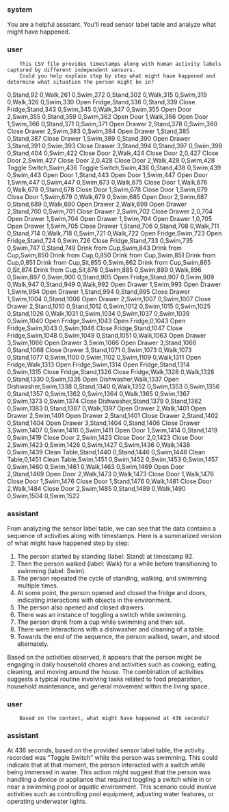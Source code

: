 ### system
You are a helpful assstant. You'll read sensor label table and analyze what might have happened.
### user

        This CSV file provides timestamps along with human activity labels captured by different independent sensors.
        Could you help explain step by step what might have happened and determine what situation the person might be in?
    
0,Stand,92
0,Walk,261
0,Swim,272
0,Stand,302
0,Walk,315
0,Swim,319
0,Walk,326
0,Swim,330
Open Fridge,Stand,336
0,Stand,339
Close Fridge,Stand,343
0,Swim,345
0,Walk,347
0,Swim,355
Open Door 2,Swim,355
0,Stand,359
0,Swim,362
Open Door 1,Walk,366
Open Door 1,Swim,366
0,Stand,371
0,Swim,371
Open Drawer 2,Stand,378
0,Swim,380
Close Drawer 2,Swim,383
0,Swim,384
Open Drawer 1,Stand,385
0,Stand,387
Close Drawer 1,Swim,389
0,Stand,390
Open Drawer 3,Stand,391
0,Swim,393
Close Drawer 3,Stand,394
0,Stand,397
0,Swim,398
0,Stand,404
0,Swim,422
Close Door 2,Walk,424
Close Door 2,0,427
Close Door 2,Swim,427
Close Door 2,0,428
Close Door 2,Walk,428
0,Swim,428
Toggle Switch,Swim,436
Toggle Switch,Swim,436
0,Stand,438
0,Swim,439
0,Swim,443
Open Door 1,Stand,443
Open Door 1,Swim,447
Open Door 1,Swim,447
0,Swim,447
0,Swim,673
0,Walk,675
Close Door 1,Walk,676
0,Walk,678
0,Stand,678
Close Door 1,Swim,678
Close Door 1,Swim,679
Close Door 1,Swim,679
0,Walk,679
0,Swim,685
Open Door 2,Swim,687
0,Stand,689
0,Walk,690
Open Drawer 2,Walk,699
Open Drawer 2,Stand,700
0,Swim,701
Close Drawer 2,Swim,702
Close Drawer 2,0,704
Open Drawer 1,Swim,704
Open Drawer 1,Swim,704
Open Drawer 1,0,705
Open Drawer 1,Swim,705
Close Drawer 1,Stand,706
0,Stand,708
0,Walk,711
0,Stand,714
0,Walk,718
0,Swim,721
0,Walk,722
Open Fridge,Swim,723
Open Fridge,Stand,724
0,Swim,726
Close Fridge,Stand,733
0,Swim,735
0,Swim,747
0,Stand,749
Drink from Cup,Swim,843
Drink from Cup,Swim,850
Drink from Cup,0,850
Drink from Cup,Swim,851
Drink from Cup,0,851
Drink from Cup,Sit,855
0,Swim,862
Drink from Cup,Swim,865
0,Sit,874
Drink from Cup,Sit,876
0,Swim,885
0,Swim,889
0,Walk,896
0,Swim,897
0,Swim,900
0,Stand,905
Open Fridge,Stand,907
0,Swim,909
0,Walk,947
0,Stand,949
0,Walk,992
Open Drawer 1,Swim,993
Open Drawer 1,Swim,994
Open Drawer 1,Stand,994
0,Stand,995
Close Drawer 1,Swim,1004
0,Stand,1006
Open Drawer 2,Swim,1007
0,Swim,1007
Close Drawer 2,Stand,1010
0,Stand,1012
0,Swim,1012
0,Swim,1015
0,Swim,1025
0,Stand,1026
0,Walk,1031
0,Swim,1034
0,Swim,1037
0,Swim,1039
0,Swim,1040
Open Fridge,Swim,1043
Open Fridge,0,1043
Open Fridge,Swim,1043
0,Swim,1046
Close Fridge,Stand,1047
Close Fridge,Swim,1048
0,Swim,1049
0,Stand,1051
0,Walk,1063
Open Drawer 3,Swim,1066
Open Drawer 3,Swim,1066
Open Drawer 3,Stand,1066
0,Stand,1068
Close Drawer 3,Stand,1071
0,Swim,1073
0,Walk,1073
0,Stand,1077
0,Swim,1100
0,Swim,1102
0,Swim,1109
0,Walk,1311
Open Fridge,Walk,1313
Open Fridge,Swim,1314
Open Fridge,Stand,1314
0,Swim,1315
Close Fridge,Stand,1326
Close Fridge,Walk,1328
0,Walk,1328
0,Stand,1330
0,Swim,1335
Open Dishwasher,Walk,1337
Open Dishwasher,Swim,1338
0,Stand,1340
0,Walk,1352
0,Swim,1353
0,Swim,1356
0,Stand,1357
0,Swim,1362
0,Swim,1364
0,Walk,1365
0,Swim,1367
0,Swim,1373
0,Swim,1374
Close Dishwasher,Stand,1379
0,Stand,1382
0,Swim,1383
0,Stand,1387
0,Walk,1397
Open Drawer 2,Walk,1401
Open Drawer 2,Swim,1401
Open Drawer 2,Stand,1401
Close Drawer 2,Stand,1402
0,Stand,1404
Open Drawer 3,Stand,1404
0,Stand,1406
Close Drawer 3,Swim,1407
0,Swim,1410
0,Swim,1411
Open Door 1,Swim,1414
0,Stand,1419
0,Swim,1419
Close Door 2,Swim,1423
Close Door 2,0,1423
Close Door 2,Swim,1423
0,Swim,1426
0,Swim,1427
0,Swim,1436
0,Walk,1438
0,Swim,1439
Clean Table,Stand,1440
0,Stand,1446
0,Swim,1448
Clean Table,0,1451
Clean Table,Swim,1451
0,Swim,1452
0,Swim,1453
0,Swim,1457
0,Swim,1460
0,Swim,1461
0,Walk,1463
0,Swim,1469
Open Door 2,Stand,1469
Open Door 2,Walk,1473
0,Walk,1473
Close Door 1,Walk,1476
Close Door 1,Swim,1476
Close Door 1,Stand,1476
0,Walk,1481
Close Door 2,Walk,1484
Close Door 2,Swim,1485
0,Stand,1489
0,Walk,1490
0,Swim,1504
0,Swim,1522

### assistant
From analyzing the sensor label table, we can see that the data contains a sequence of activities along with timestamps. Here is a summarized version of what might have happened step by step:

1. The person started by standing (label: Stand) at timestamp 92.
2. Then the person walked (label: Walk) for a while before transitioning to swimming (label: Swim).
3. The person repeated the cycle of standing, walking, and swimming multiple times.
4. At some point, the person opened and closed the fridge and doors, indicating interactions with objects in the environment.
5. The person also opened and closed drawers.
6. There was an instance of toggling a switch while swimming.
7. The person drank from a cup while swimming and then sat.
8. There were interactions with a dishwasher and cleaning of a table.
9. Towards the end of the sequence, the person walked, swam, and stood alternately.

Based on the activities observed, it appears that the person might be engaging in daily household chores and activities such as cooking, eating, cleaning, and moving around the house. The combination of activities suggests a typical routine involving tasks related to food preparation, household maintenance, and general movement within the living space.
### user

        Based on the context, what might have happened at 436 seconds?
    
### assistant
At 436 seconds, based on the provided sensor label table, the activity recorded was "Toggle Switch" while the person was swimming. This could indicate that at that moment, the person interacted with a switch while being immersed in water. This action might suggest that the person was handling a device or appliance that required toggling a switch while in or near a swimming pool or aquatic environment. This scenario could involve activities such as controlling pool equipment, adjusting water features, or operating underwater lights.
